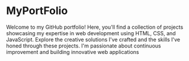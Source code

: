 # MyPortFolio
Welcome to my GitHub portfolio! Here, you'll find a collection of projects showcasing my expertise in web development using HTML, CSS, and JavaScript. Explore the creative solutions I've crafted and the skills I've honed through these projects. I'm passionate about continuous improvement and building innovative web applications
